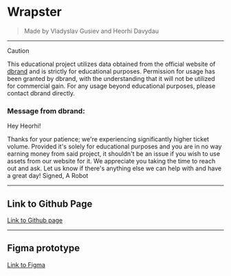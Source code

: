 # Wrapster
> Made by Vladyslav Gusiev and Heorhi Davydau

---

> [!CAUTION]
> This educational project utilizes data obtained from the official website of [dbrand](https://dbrand.com) and is strictly for educational purposes. Permission for usage has been granted by dbrand, with the understanding that it will not be utilized for commercial gain. For any usage beyond educational purposes, please contact dbrand directly.

### Message from dbrand:

Hey Heorhi!

Thanks for your patience; we're experiencing significantly higher ticket volume. Provided it's solely for educational purposes and you are in no way earning money from said project, it shouldn't be an issue if you wish to use assets from our website for it. We appreciate you taking the time to reach out and ask. Let us know if there's anything else we can help with and have a great day!
Signed,
A Robot

---
## Link to Github Page

[Link to Github page](https://techoctopus.github.io/wrapster/)

---
## Figma prototype

[Link to Figma](https://www.figma.com/file/nnLBWQ5X0GyKEodRM3GMst/low-fidelity?type=design&mode=design&t=2eulmmBXDwqD9jo3-1)
